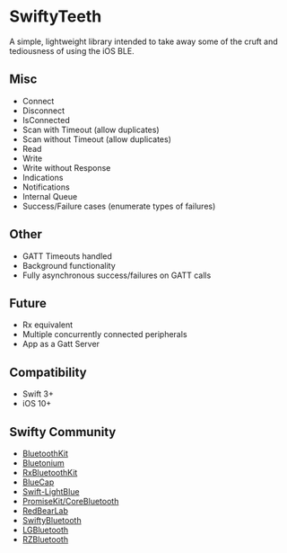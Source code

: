# SwiftyTeeth
A simple, lightweight library intended to take away some of the cruft and tediousness of using the iOS BLE.

## Misc
* Connect
* Disconnect
* IsConnected
* Scan with Timeout (allow duplicates)
* Scan without Timeout (allow duplicates)
* Read
* Write
* Write without Response
* Indications
* Notifications
* Internal Queue
* Success/Failure cases (enumerate types of failures)

## Other
* GATT Timeouts handled
* Background functionality
* Fully asynchronous success/failures on GATT calls

## Future
* Rx equivalent
* Multiple concurrently connected peripherals
* App as a Gatt Server

## Compatibility
* Swift 3+
* iOS 10+

## Swifty Community
* [BluetoothKit](https://github.com/rhummelmose/BluetoothKit)
* [Bluetonium](https://github.com/e-sites/Bluetonium)
* [RxBluetoothKit](https://github.com/Polidea/RxBluetoothKit)
* [BlueCap](https://github.com/troystribling/BlueCap)
* [Swift-LightBlue](https://github.com/Pluto-Y/Swift-LightBlue)
* [PromiseKit/CoreBluetooth](https://github.com/PromiseKit/CoreBluetooth)
* [RedBearLab](https://github.com/RedBearLab/iOS)
* [SwiftyBluetooth](https://github.com/tehjord/SwiftyBluetooth)
* [LGBluetooth](https://github.com/LGBluetooth/LGBluetooth)
* [RZBluetooth](https://github.com/Raizlabs/RZBluetooth)
